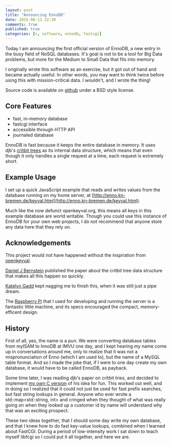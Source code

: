 ```yaml
---
layout: post
title: "Announcing EnnoDB"
date: 2015-06-11 22:30
comments: true
published: true
categories: [c, software, ennodb, fastcgi]
---
```


Today I am announcing the first official version of EnnoDB, a new
entry in the busy field of NoSQL databases. It's goal is not to be a
tool for Big Data problems, but more for the Medium to Small Data that
fits into memory.

I originally wrote this software as an exercise, but it got out of
hand and became actually useful. In other words, you may want to think
twice before using this with mission-critical data. I wouldn't, and I
wrote the thing!

Source code is available on
[github](https://github.com/badgerman/ennodb) under a BSD style
license.
<!-- more -->

## Core Features 

* fast, in-memory database
* fastcgi interface
* accessible through HTTP API
* journaled database

EnnoDB is fast because it keeps the entire database in memory. It uses
djb's [critbit trees](http://cr.yp.to/critbit.html) as its internal
data structure, which means that even though it only handles a single
request at a time, each request is extremely short.

## Example Usage

I set up a quick JavaScript example that reads and writes values from
the database running on my home server, at
[http://enno.kn-bremen.de/keyval.html](http://enno.kn-bremen.de/keyval.html).

Much like the now defunct openkeyval.org, this means all keys in this
example database are world writable. Though you could use this
instance of EnnoDB for your own web projects, I do not recommend that
anyone store any data here that they rely on.

## Acknowledgements

This project would not have happened without the inspiration from
[openkeyval](https://github.com/shinypb/openkeyval). 

[Daniel J Bernstein](http://cr.yp.to/djb.html) published the paper
about the critbit tree data structure that makes all this happen so
quickly. 

[Katelyn Gadd](http://luminance.org/) kept nagging me to finish this,
when it was still just a pipe dream.

The [Raspberry Pi](https://www.raspberrypi.org/) that I used for
developing and running the server is a fantastic little machine, and
its specs encouraged the compact, memory-efficent design.

## History

First of all, yes, the name is a pun. We were converting database
tables from myISAM to InnoDB at IMVU one day, and I kept hearing my
name come up in conversations around me, only to realize that it was
not a mispronunciation of Enno (which I am used to), but the name of a
MySQL table format. And so I made the joke that, if I were to one day
create my own database, it would have to be called EnnoDB, as payback.

Some time later, I was reading djb's paper on critbit tries, and
decided to implement [my own C
version](https://github.com/badgerman/critbit) of his idea for fun.
This worked out well, and in doing so I realized that it could not
just be used for fast prefix searches, but fast string lookups in
general. Anyone who ever wrote a std::map<std::string, int> and
cringed when they thought of what was really going on when they looked
up a customer id by name will understand why that was an exciting
prospect.

These two ideas together, that I should some day write my own
database, and that I knew how to do fast key-value lookups, combined
when I learned about FastCGI. During a period of low-intensity work I
sat down to teach myself libfcgi so I could put it all together, and
here we are.
